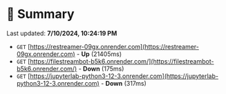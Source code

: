 # 📖 Summary
Last updated: **7/10/2024, 10:24:19 PM**

- `GET` [https://restreamer-09gx.onrender.com](https://restreamer-09gx.onrender.com) - **Up** (21405ms)
- `GET` [https://filestreambot-b5k6.onrender.com/](https://filestreambot-b5k6.onrender.com/) - **Down** (175ms)
- `GET` [https://jupyterlab-python3-12-3.onrender.com](https://jupyterlab-python3-12-3.onrender.com) - **Down** (317ms)
